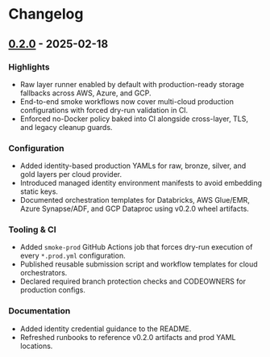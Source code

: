 # Changelog

## [0.2.0] - 2025-02-18

### Highlights
- Raw layer runner enabled by default with production-ready storage fallbacks across AWS, Azure, and GCP.
- End-to-end smoke workflows now cover multi-cloud production configurations with forced dry-run validation in CI.
- Enforced no-Docker policy baked into CI alongside cross-layer, TLS, and legacy cleanup guards.

### Configuration
- Added identity-based production YAMLs for raw, bronze, silver, and gold layers per cloud provider.
- Introduced managed identity environment manifests to avoid embedding static keys.
- Documented orchestration templates for Databricks, AWS Glue/EMR, Azure Synapse/ADF, and GCP Dataproc using v0.2.0 wheel artifacts.

### Tooling & CI
- Added `smoke-prod` GitHub Actions job that forces dry-run execution of every `*.prod.yml` configuration.
- Published reusable submission script and workflow templates for cloud orchestrators.
- Declared required branch protection checks and CODEOWNERS for production configs.

### Documentation
- Added identity credential guidance to the README.
- Refreshed runbooks to reference v0.2.0 artifacts and prod YAML locations.

[0.2.0]: https://example.com/releases/v0.2.0
